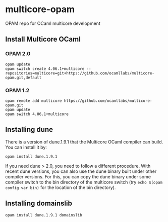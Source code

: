 # multicore-opam
OPAM repo for OCaml multicore development

## Install Multicore OCaml

### OPAM 2.0

```
opam update
opam switch create 4.06.1+multicore --repositories=multicore=git+https://github.com/ocamllabs/multicore-opam.git,default
```

### OPAM 1.2

```
opam remote add multicore https://github.com/ocamllabs/multicore-opam.git
opam update
opam switch 4.06.1+multicore
```

## Installing dune

There is a version of dune.1.9.1 that the Multicore OCaml compiler can build.
You can install it by:

```
opam install dune.1.9.1
```

If you need dune > 2.0, you need to follow a different procedure. With recent
dune versions, you can also use the dune binary built under other compiler
versions. For this, you can copy the dune binary under some compiler switch to
the bin directory of the multicore switch (try `echo $(opam config var bin)` for
the location of the bin directory).

## Installing domainslib

```
opam install dune.1.9.1 domainslib
```
